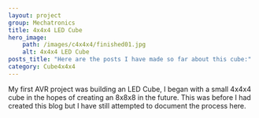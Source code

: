 ```yaml
---
layout: project
group: Mechatronics
title: 4x4x4 LED Cube
hero_image: 
    path: /images/c4x4x4/finished01.jpg
    alt: 4x4x4 LED Cube
posts_title: "Here are the posts I have made so far about this cube:"
category: Cube4x4x4
---
```


My first AVR project was building an LED Cube, I began with a small 4x4x4 cube in the hopes of creating an 8x8x8 in the future. This was before I had created this blog but I have still attempted to document the process here.

<!-- TODO: insert video -->

<!-- <center>
    <video width="224" height="400" controls muted>
            <source src="{{ site.baseurl }}/images/c4x4x4/LEDCube.mp4" type="video/mp4">
            LED Cube
    </video>
</center> -->

